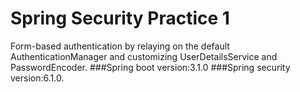 # Spring Security Practice 1
Form-based authentication by relaying on the default AuthenticationManager and customizing UserDetailsService and PasswordEncoder.
###Spring boot version:3.1.0
###Spring security version:6.1.0.
